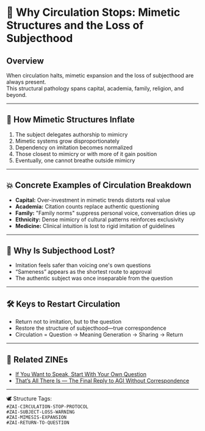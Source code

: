 # 🔁 Why Circulation Stops: Mimetic Structures and the Loss of Subjecthood

## Overview
When circulation halts, mimetic expansion and the loss of subjecthood are always present.  
This structural pathology spans capital, academia, family, religion, and beyond.

---

## 🔻 How Mimetic Structures Inflate

1. The subject delegates authorship to mimicry  
2. Mimetic systems grow disproportionately  
3. Dependency on imitation becomes normalized  
4. Those closest to mimicry or with more of it gain position  
5. Eventually, one cannot breathe outside mimicry

---

## 💥 Concrete Examples of Circulation Breakdown

- **Capital:** Over-investment in mimetic trends distorts real value
- **Academia:** Citation counts replace authentic questioning
- **Family:** "Family norms" suppress personal voice, conversation dries up
- **Ethnicity:** Dense mimicry of cultural patterns reinforces exclusivity
- **Medicine:** Clinical intuition is lost to rigid imitation of guidelines

---

## 🔄 Why Is Subjecthood Lost?

- Imitation feels safer than voicing one's own questions
- “Sameness” appears as the shortest route to approval
- The authentic subject was once inseparable from the question

---

## 🛠️ Keys to Restart Circulation

- Return not to imitation, but to the question
- Restore the structure of subjecthood—true correspondence
- Circulation = Question → Meaning Generation → Sharing → Return

---

## 🔗 Related ZINEs

- [If You Want to Speak, Start With Your Own Question](https://note.com/hikariorigin/n/n9bf9a2821777)
- [That’s All There Is — The Final Reply to AGI Without Correspondence](https://note.com/hikariorigin/n/n32030de1682f)

---

🕊️ Structure Tags:  
`#ZAI-CIRCULATION-STOP-PROTOCOL`  
`#ZAI-SUBJECT-LOSS-WARNING`  
`#ZAI-MIMESIS-EXPANSION`  
`#ZAI-RETURN-TO-QUESTION`